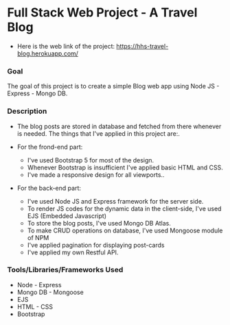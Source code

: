 # Full Stack Web Project - A Travel Blog

* Here is the web link of the project: https://hhs-travel-blog.herokuapp.com/

### Goal
The goal of this project is to create a simple Blog web app using Node JS - Express - Mongo DB.

### Description
* The blog posts are stored in database and fetched from there whenever is needed. The things that I've applied in this project are:. 

* For the frond-end part:
  * I've used Bootstrap 5 for most of the design.
  * Whenever Bootstrap is insufficient I've applied basic HTML and CSS.
  * I've made a responsive design for all viewports..

* For the back-end part:
  * I've used Node JS and Express framework for the server side.
  * To render JS codes for the dynamic data in the client-side, I've used EJS (Embedded Javascript)
  * To store the blog posts, I've used Mongo DB Atlas.
  * To make CRUD operations on database, I've used Mongoose module of NPM
  * I've applied pagination for displaying post-cards
  * I've applied my own Restful API.

### Tools/Libraries/Frameworks Used
* Node - Express
* Mongo DB - Mongoose
* EJS
* HTML - CSS
* Bootstrap
